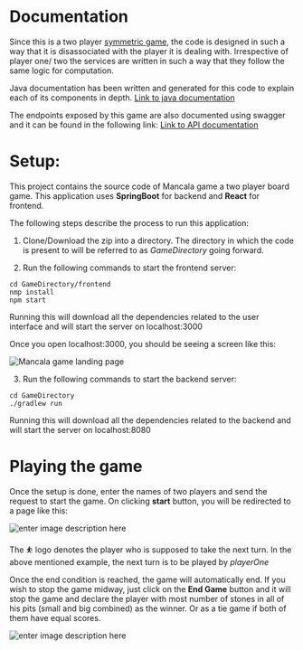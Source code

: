 # Documentation

Since this is a two player [symmetric game](https://en.wikipedia.org/wiki/Symmetric_game), the code is designed in such a way that it is disassociated with the player it is dealing with. Irrespective of player one/ two the services are written in such a way that they follow the same logic for computation.

Java documentation has been written and generated for this code to explain each of its components in depth.
[Link to java documentation](https://abhilashsangireddy.github.io/mancala-documentation/java/index.html)

The endpoints exposed by this game are also documented using swagger and it can be found in the following link:
[Link to API documentation](https://abhilashsangireddy.github.io/mancala-documentation/swagger/index.html)


# Setup:



This project contains the source code of Mancala game a two player board game. This application uses **SpringBoot** for backend and **React** for frontend.

The following steps describe the process to run this application:
1. Clone/Download the zip into a directory. The directory in which the code is present to will be referred to as *GameDirectory* going forward.

2. Run the following commands to start the frontend server:
```
cd GameDirectory/frontend
nmp install
npm start
```
Running this will download all the dependencies related to the user interface and will start the server on localhost:3000

Once you open localhost:3000, you should be seeing a screen like this:

![Mancala game landing page](https://abhilashsangireddy.github.io/mancala-documentation/pics/1.png)

3. Run the following commands to start the backend server:
```
cd GameDirectory
./gradlew run
```
Running this will download all the dependencies related to the backend and will start the server on localhost:8080


# Playing the game

Once the setup is done, enter the names of two players and send the request to start the game.
On clicking **start** button, you will be redirected to a page like this:

![enter image description here](https://abhilashsangireddy.github.io/mancala-documentation/pics/2.png)

The ⛹️ logo denotes the player who is supposed to take the next turn. In the above mentioned example, the next turn is to be played by *playerOne*

Once the end condition is reached, the game will automatically end. If you wish to stop the game midway, just click on the **End Game** button and it will stop the game and declare the player with most number of stones in all of his pits (small and big combined) as the winner. Or as a tie game if both of them have equal scores.

![enter image description here](https://abhilashsangireddy.github.io/mancala-documentation/pics/3.png)

